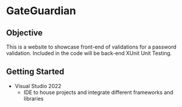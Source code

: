 # GateGuardian

## Objective

This is a website to showcase front-end of validations for a password validation. Included in the code will be back-end XUnit Unit Testing.

## Getting Started
- Visual Studio 2022
  - IDE to house projects and integrate different frameworks and libraries
